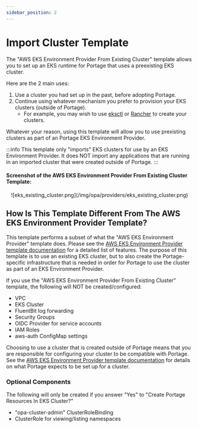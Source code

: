 ```yaml
---
sidebar_position: 2
---
```


# Import Cluster Template

The "AWS EKS Environment Provider From Existing Cluster" template allows you to set up an EKS runtime for Portage that uses a preexisting EKS cluster. 

Here are the 2 main uses:

1. Use a cluster you had set up in the past, before adopting Portage.
1. Continue using whatever mechanism you prefer to provision your EKS clusters (outside of Portage).
    * For example, you may wish to use [eksctl](https://eksctl.io/) or [Rancher](https://www.rancher.com/) to create your clusters.

Whatever your reason, using this template will allow you to use prexisting clusters as part of an Portage EKS Environment Provider.

:::info
This template only "imports" EKS clusters for use by an EKS Environment Provider. It does NOT import any applications that are running in an imported cluster that were created outside of Portage.
:::

#### Screenshot of the AWS EKS Environment Provider From Existing Cluster Template:
<p align="center">
![eks_existing_cluster.png](/img/opa/providers/eks_existing_cluster.png)
</p>

## How Is This Template Different From The AWS EKS Environment Provider Template?

This template performs a subset of what the "AWS EKS Environment Provider" template does. Please see the [AWS EKS Environment Provider template documentation](newClusterTemplate) for a detailed list of features. The purpose of this template is to use an existing EKS cluster, but to also create the Portage-specific infrastructure that is needed in order for Portage to use the cluster as part of an EKS Environment Provider.

If you use the "AWS EKS Environment Provider From Existing Cluster" template, the following will NOT be created/configured:

  * VPC
  * EKS Cluster
  * FluentBit log forwarding
  * Security Groups
  * OIDC Provider for service accounts
  * IAM Roles
  * aws-auth ConfigMap settings

Choosing to use a cluster that is created outside of Portage means that you are responsible for configuring your cluster to be compatible with Portage. See the [AWS EKS Environment Provider template documentation](newClusterTemplate) for details on what Portage expects to be set up for a cluster. 

### Optional Components

The following will only be created if you answer "Yes" to "Create Portage Resources In EKS Cluster?"
  * "opa-cluster-admin" ClusterRoleBinding
  * ClusterRole for viewing/listing namespaces
